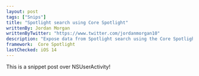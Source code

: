 ```yaml
---
layout: post
tags: ["Snips"]
title: "Spotlight search using Core Spotlight"
writtenBy: Jordan Morgan
writtenByTwitter: "https://www.twitter.com/jordanmorgan10"
description: "Expose data from Spotlight search using the Core Spotlight framework."
framework:  Core Spotlight
lastChecked: iOS 14
---
```


This is a snippet post over NSUserActivity!